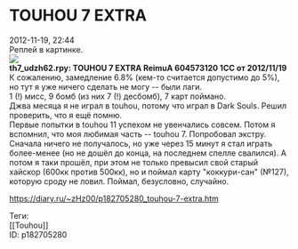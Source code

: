 TOUHOU 7 EXTRA
===============

   
 2012-11-19, 22:44   
  Реплей в картинке.   
  ![](http://s017.radikal.ru/i438/1211/6e/3550c8e7d9e6.jpg)    
  **th7\_udzh62.rpy: TOUHOU 7 EXTRA ReimuA 604573120 1CC от 2012/11/19**    
 К сожалению, замедление 6.8% (кем-то считается допустимо до 5%), но тут я уже ничего сделать не могу -- были лаги.   
 1 (!) мисс, 9 бомб (из них 7 (!) десбомб), 7 карт поймано.   
 Джва месяца я не играл в touhou, потому что играл в Dark Souls. Решил проверить, что я ещё помню.   
 Первые попытки в touhou 11 успехом не увенчались совсем. Потом я вспомнил, что моя любимая часть -- touhou 7. Попробовал экстру. Сначала ничего не получалось, но уже через 15 минут я стал играть более-менее (но не дошёл до конца, на последнем спелле свалился). А потом я таки прошёл, при этом не только превысил свой старый хайскор (600кк против 500кк), но и поймал карту "коккури-сан" (№127), которую сроду не ловил. Поймал, безусловно, случайно.   
    
 <https://diary.ru/~zHz00/p182705280_touhou-7-extra.htm>   
   
 Теги:   
 [[Touhou]]   
 ID: p182705280